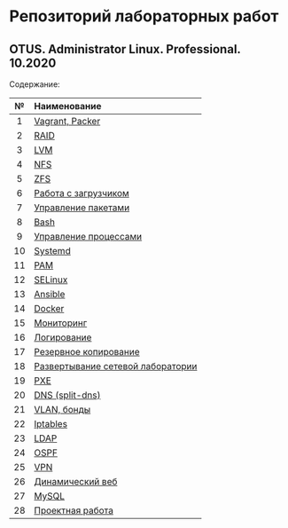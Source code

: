 # Репозиторий лабораторных работ
## OTUS. Administrator Linux. Professional. 10.2020

Содержание:

| № | Наименование |
| :--: | :-- |
| 1 | [Vagrant, Packer](./lab_1) |
| 2 | [RAID](./lab_2) |
| 3 | [LVM](./lab_3) |
| 4 | [NFS](./lab_4) |
| 5 | [ZFS](./lab_5) |
| 6 | [Работа с загрузчиком](./lab_6) |
| 7 | [Управление пакетами](./lab_7) |
| 8 | [Bash](./lab_8)
| 9 | [Управление процессами](./lab_9)
| 10 | [Systemd](./lab_10)
| 11 | [PAM](./lab_11)
| 12 | [SELinux](./lab_12)
| 13 | [Ansible](./lab_13)
| 14 | [Docker](./lab_14)
| 15 | [Мониторинг](./lab_15)
| 16 | [Логирование](./lab_16)
| 17 | [Резервное копирование](./lab_17)
| 18 | [Развертывание сетевой лаборатории](./lab_18)
| 19 | [PXE](./lab_19)
| 20 | [DNS (split-dns)](./lab_20)
| 21 | [VLAN, бонды](./lab_21)
| 22 | [Iptables](./lab_22)
| 23 | [LDAP](./lab_23)
| 24 | [OSPF](./lab_24)
| 25 | [VPN](./lab_25)
| 26 | [Динамический веб](./lab_26)
| 27 | [MySQL](./lab_27)
| 28 | [Проектная работа](./project)
